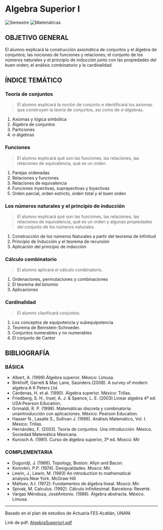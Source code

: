 # Algebra Superior I
![Semestre](https://img.shields.io/badge/Semestre-1-white)
![Matemáticas](https://img.shields.io/badge/Campo-Matemáticas-blue)

## OBJETIVO GENERAL
El alumno explicará la construcción axiomática de conjuntos y el álgebra de conjuntos; las nociones de funciones y relaciones; el conjunto de los números naturales y el principio de inducción junto con las propiedades del buen orden; el análisis combinatorio y la cardinalidad.

## ÍNDICE TEMÁTICO
### Teoría de conjuntos
> El alumno explicará la noción de conjunto e identificará los axiomas que construyen la teoría de conjuntos, así como de σ-álgebras.

1. Axiomas y lógica simbólica
2. Álgebra de conjuntos
3. Particiones
4. σ-álgebras

### Funciones
> El alumno explicará qué son las funciones, las relaciones, las relaciones de equivalencia, qué es un orden.

1. Parejas ordenadas
2. Relaciones y funciones
3. Relaciones de equivalencia
4. Funciones inyectivas, suprayectivas y biyectivas
5. Orden parcial, orden estricto, orden total y el buen orden

### Los números naturales y el principio de inducción
> El alumno explicará qué son las funciones, las relaciones, las relaciones de equivalencia, qué es un orden y algunas propiedades del conjunto de los números naturales.

1. Construcción de los números Naturales a partir del teorema de Infinitud
2. Principio de Inducción y el teorema de recursión
3. Aplicación del principio de inducción

### Cálculo combinatorio
> El alumno aplicará el cálculo combinatorio.

1. Ordenaciones, permutaciones y combinaciones
2. El teorema del binomio
3. Aplicaciones

### Cardinalidad
> El alumno clasificará conjuntos.

1. Los conceptos de equipotencia y subequipotencia
2. Teorema de Bernstein-Schroeder.
3. Conjuntos numerables y no numerables
4. El conjunto de Cantor

## BIBLIOGRAFÍA
### BÁSICA
- Albert, A. (1999).Álgebra superior. México: Limusa.
- Birkhoff, Garrett & Mac Lane, Saunders.(2008). A survey of modern algebra.A K Peters Ltd.
- Cárdenas, H. et al. (1990). Álgebra superior. México: Trillas.
- Friedberg, S. H., Insel, A. J. & Spence, L. E. (2003).Linear algebra 4ª ed. USA:Pearson Education.
- Grimaldi, R. P. (1998). Matemáticas discreta y combinatoria: unaintroducción con aplicaciones. México:
Pearson Education.
- Haaser N., Lasalle S., Sullivan J. (1998). Análisis Matemático, Vol. I. México: Trillas.
- Hernández, F. (2003). Teoría de conjuntos. Una introducción. México. Sociedad Matemática Mexicana.
- Kurosch A. (1981). Curso de álgebra superior, 3ª ed. Moscú: Mir

### COMPLEMENTARIA
- Dugundji, J. (1966). Topology, Boston: Allyn and Bacon.
- Korovkin, P.P. (1974). Desigualdades. Moscú: Mir.
- Lewin, J., Lewin, M. (1993) An introduction to mathematical analysis.New York. McGraw Hill
- Máltsev, A.I. (1972): Fundamentos de álgebra lineal. Moscú: Mir.
- Spivak, M. Calculus. (1992). Cálculo infinitesimal. Barcelona: Reverté.
- Vargas Méndoza, JoséAntonio. (1986). Álgebra abstracta. México. Limusa.

<hr>

Basado en el plan de estudios de Actuaría FES Acatlán, UNAM.

Link de pdf: [AlgebraSuperiorI.pdf](https://www.acatlan.unam.mx/files/PlanesDeEstudio/Actuaria/1/AlgebraSuperiorI.pdf)
